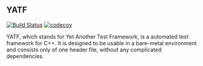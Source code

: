 ## YATF
[![Build Status](https://travis-ci.org/Mrokkk/yatf.svg?branch=master)](https://travis-ci.org/Mrokkk/yatf)
[![codecov](https://codecov.io/gh/Mrokkk/yatf/branch/master/graph/badge.svg)](https://codecov.io/gh/Mrokkk/yatf)

YATF, which stands for Yet Another Test Framework, is a automated test framework for C++. It is designed to be usable in a bare-metal environment and consists only of one header file, without any complicated dependencies.
